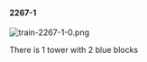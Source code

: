 #### 2267-1
![train-2267-1-0.png](https://github.com/lil-lab/nlvr/raw/master/nlvr/train/images/24/train-2267-1-0.png "train-2267-1-0.png")

There is 1 tower with 2 blue blocks
